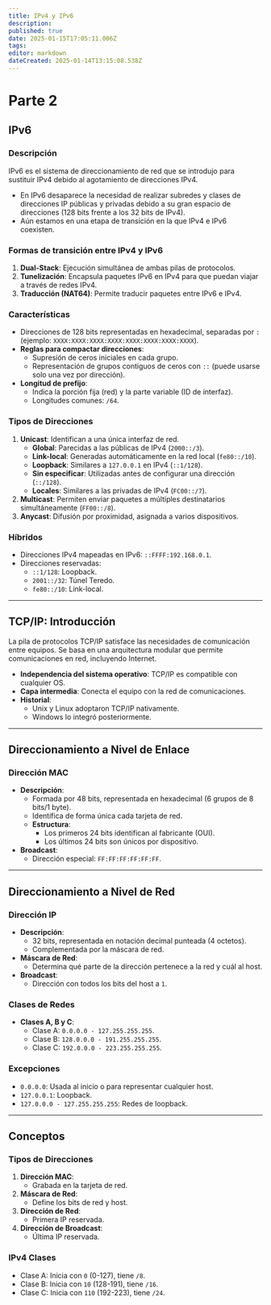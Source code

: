 ```yaml
---
title: IPv4 y IPv6
description: 
published: true
date: 2025-01-15T17:05:11.006Z
tags: 
editor: markdown
dateCreated: 2025-01-14T13:15:08.538Z
---
```


# Parte 2

## IPv6

### Descripción
IPv6 es el sistema de direccionamiento de red que se introdujo para sustituir IPv4 debido al agotamiento de direcciones IPv4.

- En IPv6 desaparece la necesidad de realizar subredes y clases de direcciones IP públicas y privadas debido a su gran espacio de direcciones (128 bits frente a los 32 bits de IPv4).
- Aún estamos en una etapa de transición en la que IPv4 e IPv6 coexisten.

### Formas de transición entre IPv4 y IPv6
1. **Dual-Stack**: Ejecución simultánea de ambas pilas de protocolos.
2. **Tunelización**: Encapsula paquetes IPv6 en IPv4 para que puedan viajar a través de redes IPv4.
3. **Traducción (NAT64)**: Permite traducir paquetes entre IPv6 e IPv4.

### Características
- Direcciones de 128 bits representadas en hexadecimal, separadas por `:` (ejemplo: `XXXX:XXXX:XXXX:XXXX:XXXX:XXXX:XXXX:XXXX`).
- **Reglas para compactar direcciones**:
  - Supresión de ceros iniciales en cada grupo.
  - Representación de grupos contiguos de ceros con `::` (puede usarse solo una vez por dirección).
- **Longitud de prefijo**:
  - Indica la porción fija (red) y la parte variable (ID de interfaz).
  - Longitudes comunes: `/64`.

### Tipos de Direcciones
1. **Unicast**: Identifican a una única interfaz de red.
   - **Global**: Parecidas a las públicas de IPv4 (`2000::/3`).
   - **Link-local**: Generadas automáticamente en la red local (`fe80::/10`).
   - **Loopback**: Similares a `127.0.0.1` en IPv4 (`::1/128`).
   - **Sin especificar**: Utilizadas antes de configurar una dirección (`::/128`).
   - **Locales**: Similares a las privadas de IPv4 (`FC00::/7`).
2. **Multicast**: Permiten enviar paquetes a múltiples destinatarios simultáneamente (`FF00::/8`).
3. **Anycast**: Difusión por proximidad, asignada a varios dispositivos.

### Híbridos
- Direcciones IPv4 mapeadas en IPv6: `::FFFF:192.168.0.1`.
- Direcciones reservadas:
  - `::1/128`: Loopback.
  - `2001::/32`: Túnel Teredo.
  - `fe80::/10`: Link-local.

---

## TCP/IP: Introducción

La pila de protocolos TCP/IP satisface las necesidades de comunicación entre equipos. Se basa en una arquitectura modular que permite comunicaciones en red, incluyendo Internet.

- **Independencia del sistema operativo**: TCP/IP es compatible con cualquier OS.
- **Capa intermedia**: Conecta el equipo con la red de comunicaciones.
- **Historial**:
  - Unix y Linux adoptaron TCP/IP nativamente.
  - Windows lo integró posteriormente.

---

## Direccionamiento a Nivel de Enlace

### Dirección MAC
- **Descripción**:
  - Formada por 48 bits, representada en hexadecimal (6 grupos de 8 bits/1 byte).
  - Identifica de forma única cada tarjeta de red.
  - **Estructura**:
    - Los primeros 24 bits identifican al fabricante (OUI).
    - Los últimos 24 bits son únicos por dispositivo.
- **Broadcast**:
  - Dirección especial: `FF:FF:FF:FF:FF:FF`.

---

## Direccionamiento a Nivel de Red

### Dirección IP
- **Descripción**:
  - 32 bits, representada en notación decimal punteada (4 octetos).
  - Complementada por la máscara de red.
- **Máscara de Red**:
  - Determina qué parte de la dirección pertenece a la red y cuál al host.
- **Broadcast**:
  - Dirección con todos los bits del host a `1`.

### Clases de Redes
- **Clases A, B y C**:
  - Clase A: `0.0.0.0 - 127.255.255.255`.
  - Clase B: `128.0.0.0 - 191.255.255.255`.
  - Clase C: `192.0.0.0 - 223.255.255.255`.

### Excepciones
- `0.0.0.0`: Usada al inicio o para representar cualquier host.
- `127.0.0.1`: Loopback.
- `127.0.0.0 - 127.255.255.255`: Redes de loopback.

---

## Conceptos

### Tipos de Direcciones
1. **Dirección MAC**:
   - Grabada en la tarjeta de red.
2. **Máscara de Red**:
   - Define los bits de red y host.
3. **Dirección de Red**:
   - Primera IP reservada.
4. **Dirección de Broadcast**:
   - Última IP reservada.

### IPv4 Clases
- Clase A: Inicia con `0` (0-127), tiene `/8`.
- Clase B: Inicia con `10` (128-191), tiene `/16`.
- Clase C: Inicia con `110` (192-223), tiene `/24`.
